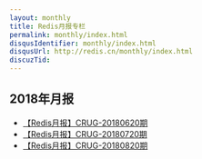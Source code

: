 ```yaml
---
layout: monthly
title: Redis月报专栏
permalink: monthly/index.html
disqusIdentifier: monthly/index.html
disqusUrl: http://redis.cn/monthly/index.html
discuzTid: 
---
```



## 2018年月报 ##

* [【Redis月报】CRUG-20180620期](/monthly/m20180620.html)
* [【Redis月报】CRUG-20180720期](/monthly/m20180720.html)
* [【Redis月报】CRUG-20180820期](/monthly/m20180820.html)